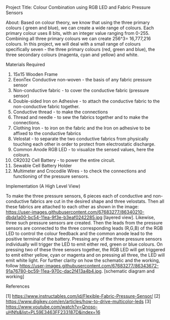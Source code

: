 Project Title: Colour Combination using RGB LED and Fabric Pressure Sensors

About: Based on colour theory, we know that using the three primary colours ( green and blue), we can create a wide range of colours. Each primary colour uses 8 bits, with an integer value ranging from 0-255. Combining all three primary colours we can create 256^3= 16,777,216 colours. In this project, we will deal with a small range of colours specifically seven - the three primary colours (red, green and blue), the three secondary colours (magenta, cyan and yellow) and white.

Materials Required

1. 15x15 Wooden Frame
2. EeonTex Conductive non-woven - the basis of any fabric pressure sensor
3. Non-conductive fabric - to cover the conductive fabric (pressure sensor)
4. Double-sided Iron on Adhesive - to attach the conductive fabric to the non-conductive fabric together.
5. Conductive thread - to make the connections
6. Thread and needle - to sew the fabrics together and to make the connections.
7. Clothing Iron - to iron on the fabric and the Iron on adhesive to be affixed to the conductive fabrics
8. Velostat - to separate the two conductive fabrics from physically touching each other in order to protect from electrostatic discharge.
8. Common Anode RGB LED - to visualize the sensed values, here the colours.
9. CR2032 Cell Battery - to power the entire circuit.
10. Sewable Cell Battery Holder
11. Multimeter and Crocodile Wires - to check the connections and functioning of the pressure sensors.

Implementation (A High Level View)

To make the three pressure sensors, 6 pieces each of conductive and non-conductive fabrics are cut in the desired shape and three velostats. Then all these fabrics are attached to each other as shown in the image: https://user-images.githubusercontent.com/67683277/86340210-dbda1a00-bc54-11ea-9f3e-b3eaf0242285.jpg [layered view]. Likewise, three such pressure sensors are created. Then the leads from the pressure sensors are connected to the three corresponding leads (R,G,B) of the RGB LED to control the colour feedback and the common anode lead to the positive terminal of the battery.  Pressing any of the three pressure sensors individually will trigger the LED to emit either red, green or blue colours. On pressing two of these three sensors together, the RGB LED will get triggered to emit either yellow, cyan or magenta and on pressing all three, the LED will emit white light. For further clarity on how the schematic and the working, follow https://user-images.githubusercontent.com/67683277/86343672-91a76780-bc59-11ea-970c-dac2f413a4b4.jpg. [schematic diagram and working]

References

[1] https://www.instructables.com/id/Flexible-Fabric-Pressure-Sensor/
[2] https://www.digikey.com/en/articles/how-to-drive-multicolor-leds
[3] https://www.youtube.com/watch?v=Qnoso-uHNfs&list=PL59E3463FF233187D&index=16

